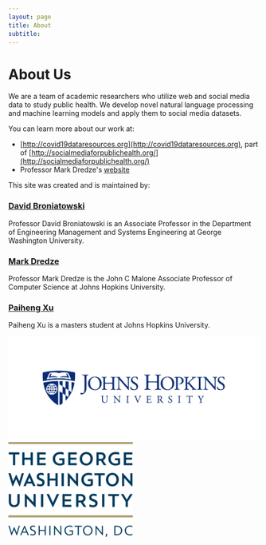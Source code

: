 ```yaml
---
layout: page
title: About
subtitle: 
---
```


# About Us
We are a team of academic researchers who utilize web and social media data to study public health. We develop novel natural language processing and machine learning models
and apply them to social media datasets.

You can learn more about our work at:

- [http://covid19dataresources.org](http://covid19dataresources.org), part of [http://socialmediaforpublichealth.org/](http://socialmediaforpublichealth.org/)
- Professor Mark Dredze's <a href="http://www.dredze.com">website</a>


This site was created and is maintained by:

### [David Broniatowski](https://www2.seas.gwu.edu/~broniatowski/index.html)
Professor David Broniatowski is an Associate Professor in the Department of Engineering Management and Systems Engineering at George Washington University.

### [Mark Dredze](http://www.dredze.com)
Professor Mark Dredze is the John C Malone Associate Professor of Computer Science at Johns Hopkins University.

### [Paiheng Xu](paihengxu.github.io)
Paiheng Xu is a masters student at Johns Hopkins University.


![](img/jhu-logo.jpg)
![](img/gwu-logo.png)

![]()
